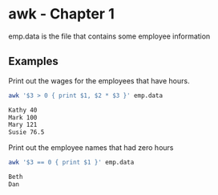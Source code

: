 # awk - Chapter 1 

emp.data is the file that contains some employee information 

## Examples 

Print out the wages for the employees that have hours.
 
 ```sh
awk '$3 > 0 { print $1, $2 * $3 }' emp.data

Kathy 40
Mark 100
Mary 121
Susie 76.5
```

Print out the employee names that had zero hours
 
 ```sh 
awk '$3 == 0 { print $1 }' emp.data

Beth
Dan
```